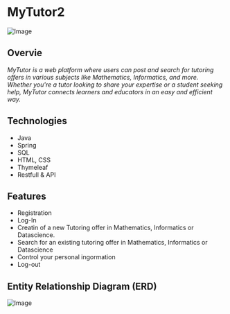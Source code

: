 
# MyTutor2
![Image](https://github.com/user-attachments/assets/96e6aa36-4bfc-45f9-8b6e-95990dd91976)


## Overvie

*MyTutor is a web platform where users can post and search for tutoring offers in various subjects like Mathematics, Informatics, and more.* 
<br>
*Whether you're a tutor looking to share your expertise or a student seeking help, MyTutor connects learners and educators in an easy and efficient way.*

## Technologies
* Java
* Spring
* SQL
* HTML, CSS
* Thymeleaf
* Restfull & API

## Features

* Registration
* Log-In
* Creatin of a new Tutoring offer in Mathematics, Informatics or Datascience.
* Search for an existing tutoring offer in Mathematics, Informatics or Datascience
* Control your personal ingormation
* Log-out

## Entity Relationship Diagram (ERD)
![Image](https://github.com/user-attachments/assets/642ab2d7-eedb-4b76-9fed-3a5318ce74ac)

